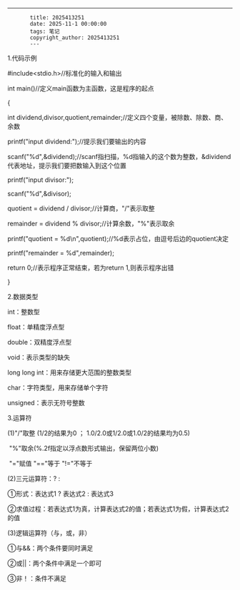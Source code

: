 ---
           title: 2025413251
           date: 2025-11-1 00:00:00
           tags: 笔记
           copyright_author: 2025413251
           ---
           

1.代码示例

#include<stdio.h>//标准化的输入和输出

int main()//定义main函数为主函数，这是程序的起点

{

int dividend,divisor,quotient,remainder;//定义四个变量，被除数、除数、商、余数

printf("input dividend:");//提示我们要输出的内容

scanf("%d",&dividend);//scanf指扫描，%d指输入的这个数为整数，&dividend代表地址，提示我们要把数输入到这个位置

printf("input divisor:");

scanf("%d",&divisor);

quotient = dividend / divisor;//计算商，"/"表示取整

remainder = dividend % divisor;//计算余数，"%"表示取余

printf("quotient = %d\n",quotient);//%d表示占位，由逗号后边的quotient决定

printf("remainder = %d",remainder);

return 0;//表示程序正常结束，若为return 1,则表示程序出错

}

2.数据类型

int：整数型

float：单精度浮点型

double：双精度浮点型

void：表示类型的缺失

long long int：用来存储更大范围的整数类型

char：字符类型，用来存储单个字符

unsigned：表示无符号整数

3.运算符

(1)"/"取整 (1/2的结果为0  ； 1.0/2.0或1/2.0或1.0/2的结果均为0.5)

​    "%"取余(%.2f指定以浮点数形式输出，保留两位小数)    

​    "="赋值   "=="等于   "!="不等于

(2)三元运算符：? :

①形式：表达式1 ? 表达式2 : 表达式3

②求值过程：若表达式1为真，计算表达式2的值；若表达式1为假，计算表达式2的值

(3)逻辑运算符（与，或，非）

①与&&：两个条件要同时满足

②或||：两个条件中满足一个即可

③非！：条件不满足



